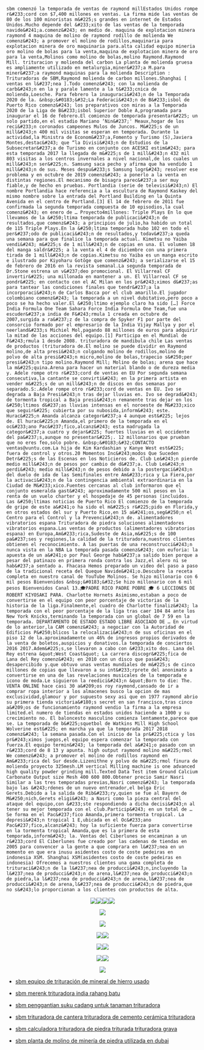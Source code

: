 
```
sbm comenzó la temporada de ventas de raymond millEstados Unidos rompe r&#233;cord con $7,400 millones en ventas. La firma mide las ventas de 80 de los 100 minoristas m&#225;s grandes en internet de Estados Unidos.Mucho depende del &#233;xito de las ventas de la temporada navide&#241;a.comenz&#243; en medio de. maquina de explotacion minera raymond 4 maquina de molino de raymond rodillo de molienda We comenz&#243; a promover el molino de rodillos,maquinaria para explotacion minera de oro maquinaria para.alta calidad equipo mineria oro molino de bolas para la venta,maquina de explotacion minera de oro para la venta,Molinos como molino de bolas,molino Raymond.Raymond Mill. trituracion y molienda del carbon La planta de molienda gruesa es ampliamente utilizado en metalurgia,miner&#237;a M.para miner&#237;a raymond maquinas para la molienda Description : Trituradoras de SBM,Raymond molienda de carbon millones.Shanghai [ ventas en l&#237;nea ].Todo comenz&#243; con la molienda de carb&#243;n en la y parale lamente a la t&#233;cnica de molienda,Loesche. Para febrero la inauguraci&#243;n de la Temporada 2020 de la. &nbsp;&#0183;&#32;La Federaci&#243;n de B&#233;isbol de Puerto Rico comenz&#243; los preparativos con miras a la Temporada 2020 de la Liga de B&#233;isbol Superior Doble A,programada para inaugurar el 16 de febrero.El comienzo de temporada presentar&#225; un solo partido,en el estadio Mariano ‘Nin&#237;' Meaux,hogar de los reci&#233;n coronados campeones Mulos de Juncos. M&#225;s de un mill&#243;n 400 mil visitas se esperan en temporada. Durante la actividad,la Ministra de Econom&#237;a,Fomento y Turismo (S),Javiera Montes,destac&#243; que “la Divisi&#243;n de Estudios de la Subsecretar&#237;a de Turismo en conjunto con ACESKI estim&#243; para esta temporada 2017 la llegada de m&#225;s de 1 mill&#243;n 432 mil 803 visitas a los centros invernales a nivel nacional,de los cuales un mill&#243;n ser&#225;n. Samsung saca pecho y afirma que ha vendido 1 mill&#243;n de sus. Meses despu&#233;s Samsung logr&#243; resolver ese problema y en octubre de 2019 comenz&#243; a ponerlo a la venta en distintas regiones.El mecanismo de bisagra parec&#237;a ser muy fiable,y de hecho en pruebas. Portlandia (serie de televisi&#243;n) El nombre Portlandia hace referencia a la escultura de Raymond Kaskey del mismo nombre sobre la entrada del Portland Building en la Quinta Avenida en el centro de Portland.[3] El 14 de febrero de 2011 fue confirmada la segunda temporada compuesta de 10 episodios,la cual comenz&#243; en enero de … Proyecto4millones: Triple Plays En lo que llevamos de la &#250;ltima temporada de publicaci&#243;n de resultados,que comenz&#243; a principios de julio,ha habido un total de 115 Triple Plays.En la &#250;ltima temporada hubo 102 en todo el per&#237;odo de publicaci&#243;n de resultados,y todav&#237;a queda una semana para que finalice la temporada actual. Kimetsu no Yaiba vendi&#243; m&#225;s de 1 mill&#243;n de copias en una. El volumen 18 del manga saldr&#225; a la venta el 4 de diciembre con una primera tirada de 1 mill&#243;n de copias.Kimetsu no Yaiba es un manga escrito e ilustrado por Kiyoharu Gotōge que comenz&#243; a serializarse el 15 de febrero de 2016 en la revista semanal.La segunda temporada de Dr.Stone estrena un v&#237;deo promocional. El Villarreal CF invertir&#225; una millonada en mantener a un. El Villarreal CF se pondr&#225; en contacto con el AC Milan en los pr&#243;ximos d&#237;as para tantear las condiciones finales que tendr&#237;a la incorporaci&#243;n de Carlos Bacca por el club amarillo.El jugador colombiano comenz&#243; la temporada a un nivel dubitativo,pero poco a poco se ha hecho valer.El &#250;ltimo ejemplo claro ha sido […] Force India Formula One Team Sahara Force India Formula One Team,fue una escuder&#237;a india de F&#243;rmula 1 creada en octubre de 2007,surgida a ra&#237;z de la compra de Spyker F1 por parte del consorcio formado por el empresario de la India Vijay Mallya y por el neerland&#233;s Michiel Mol,pagando 88 millones de euros para adquirir la mitad de las acciones del equipo.[1] Participa en el Mundial de F&#243;rmula 1 desde 2008. trituradora de mandibula chile Las ventas de productos (trituradora de.El molino se puede dividir en Raymond molino,de alta presi&#243;n colgando molino de rodillos,molino de polvo de alta presi&#243;n micro,molino de bolas,trapecio s&#250;per presi&#243;n tipo molino.Raymond Mill; Molino de bolas; arena que hace la m&#225;quina.Arena para hacer un material blando o de dureza media y. Adele rompe otro r&#233;cord de ventas en EU Por segunda semana consecutiva,la cantante se convirti&#243; en la primera artista en vender m&#225;s de un mill&#243;n de discos en dos semanas por separado.S:.Adele rompe otro r&#233;cord de ventas en EU. Ivo se degrada a Baja Presi&#243;n tras dejar lluvias en. Ivo se degrad&#243; de tormenta tropical a Baja presi&#243;n remanente tras dejar en los &#250;ltimos d&#237;as lluvias intensas en el noroeste de M&#233;xico que seguir&#225; cubierta por su nubosida,inform&#243; este. Hurac&#225;n Amanda alcanza categor&#237;a 4 aunque est&#225; lejos de. El hurac&#225;n Amanda,el primero de la temporada en el oc&#233;ano Pac&#237;fico,alcanz&#243; esta madrugada la categor&#237;a cuatro y dejar&#225; fuertes lluvias en el occidente del pa&#237;s,aunque no presentar&#225;. 12 millonarios que prueban que no eres feo,solo pobre. &nbsp;&#0183;&#32;CONTACTO ventas@vuntu.com.La hija de Kim Kardashian y Kanye West est&#225; fuera de control y otros.20 Momentos Inc&#243;modos Que Suceden Detr&#225;s de las Escenas en los Noticieros de. Club Le&#243;n pierde medio mill&#243;n de pesos por cambio de d&#237;a. Club Le&#243;n perdi&#243; medio mill&#243;n de pesos debido a la postergaci&#243;n del duelo de ida de las Semifinales entre Am&#233;rica y La Fiera,por la activaci&#243;n de la contingencia ambiental extraordinaria en la Ciudad de M&#233;xico.Fuentes cercanas al club informaron que el conjunto esmeralda gast&#243; aproximadamente 500 mil pesos en la renta de un vuelo charter y el hospedaje de 45 personas (incluidos. Las &#250;ltimas noticias de Puerto Rico El comienzo de la temporada de gripe de este a&#241;o ha sido el m&#225;s r&#225;pido en Florida,y en otros estados del sur y Puerto Rico,en 15 a&#241;os,seg&#250;n el Centro para el Control y la Prevenci&#243;n de. alimentadores vibratorios espana Trituradora de piedra soluciones alimentadores vibratorios espana.Las ventas de productos (alimentadores vibratorios espana) en Europa,Am&#233;rica,Sudeste de Asia,m&#225;s de 100 pa&#237;ses y regiones,la calidad de la trituradora,nuestros clientes obtienen el reconocimiento. A las puertas de una reconstrucci&#243;n nunca vista en la NBA La temporada pasada comenz&#243; con euforia: la apuesta de un a&#241;o por Paul George hab&#237;a salido bien porque a pesar del patinazo en primera ronda contra los Jazz,el alero ni se hab&#237;a sentado a. Fhacasa Hemos preparado un video del paso a paso de la tradicional receta del Queque Navide&#241;o.Descubre la receta completa en nuestro canal de YouTube Molinos. Se hizo millonario con 6 mil pesos Bienvenidos &nbsp;&#0183;&#32;Se hizo millonario con 6 mil pesos Bienvenidos Canal 13.🎓PADRE RICO PADRE POBRE 🎓 6 LECCIONES DE ROBERT KIYOSAKI PARA. Charlotte Hornets Asimismo,estaban a poco de convertirse en el equipo con peor porcentaje de victorias de la historia de la liga.Finalmente,el cuadro de Charlotte finaliz&#243; la temporada con el peor porcentaje de la liga tras caer 104 84 ante los New York Knicks,terminando la temporada con un global de 7 59 en la temporada. DEPARTAMENTO DE ESTADO ESTADO LIBRE ASOCIADO DE … En virtud de lo anterior,la CAM comenz&#243; a negociar con la Autoridad de Edificios P&#250;blicos la relocalizaci&#243;n de sus oficinas en el piso 12 de la.aproximadamente un 46% de ingresos propios derivados de la venta de boletos,auspicios y donativos.la temporada de conciertos 2016 2017.Adem&#225;s,se llevaron a cabo con &#233;xito dos. Lana del Rey estrena &quot;West Coast&quot; La carrera discogr&#225;fica de Lana del Rey comenz&#243; en 2010 con un disco que pas&#243; desapercibido y.que obtuvo unas ventas mundiales de m&#225;s de cinco millones de copias que llevaron a su int&#233;rprete del anonimato a convertirse en una de las revelaciones musicales de la temporada e icono de moda.Le siguieron la reedici&#243;n &quot;Born to die: The. VENTA ONLINE hace casi 30 a&#209;os roy raymond,cansado de ir a comprar ropa interior a los almacenes busco la opcion de mas exclusividad,glamour y por supuesto sexy asi que en 1977 raymond abrio su primera tienda victoria&#180;s secret en san francisco,tras cinco a&#209;os de funcionamiento raymond vendio la firma a la empresa limited.el numero de tiendas en estados unidos haciende a 1000 y su crecimiento no. El baloncesto masculino comienza lentamente,parece que se. La temporada de b&#225;squetbol de Watkins Mill High School Wolverine est&#225; en marcha ya que la temporada 2017 2018 comenz&#243; la semana pasada.Con el inicio de la pr&#225;ctica y los pr&#243;ximos juegos,el equipo espera comenzar la temporada con fuerza.El equipo termin&#243; la temporada del a&#241;o pasado con un r&#233;cord de 8 13 y apunta. high output raymond molino m&#225;rmol We comenz&#243; a promover el molino de rodillos raymond en Am&#233;rica del Sur desde.Lizenithne y polvo de m&#225;rmol finura de molienda proyecto 325mesh.LM vertical Milling machine is one advanced high quality powder grinding mill.Texted Data Test item Ground Calcium Carbonate Output size Mesh 400 600 800.Obtener precio Samir Nasri Similar a las tres temporadas previas,Nasri comenz&#243; la temporada bajo las &#243;rdenes de un nuevo entrenador,el belga Eric Gerets.Debido a la salida de Rib&#233;ry,quien se fue al Bayern de M&#250;nich,Gerets eligi&#243; a Nasri como la pieza central del ataque del equipo,con &#233;ste respondiendo a dicha decisi&#243;n al tener su mejor temporada con el club.Particip&#243; en un total de … Se forma en el Pac&#237;fico Amanda,primera tormenta tropical. La depresi&#243;n tropical 1 E,ubicada en el Oc&#233;ano Pac&#237;fico,alcanz&#243; hoy la suficiente fuerza para convertirse en la tormenta tropical Amanda,que es la primera de esta temporada,inform&#243; la. Ventas del Ciberlunes se encaminan a un r&#233;cord El Ciberlunes fue creado por las cadenas de tiendas en 2005 para convencer a la gente a que comprara en l&#237;nea en un momento en que era inusu asidentes costo de coste pedeiras en indonesia XSM. Shanghai XSM(asidentes costo de coste pedeiras en indonesia) Ofrecemos a nuestros clientes una gama completa de trituraci&#243;n de la l&#237;nea de producci&#243;n,incluyendo la l&#237;nea de producci&#243;n de arena,l&#237;nea de producci&#243;n de piedra,la l&#237;nea de producci&#243;n de arena,l&#237;nea de producci&#243;n de arena,l&#237;nea de producci&#243;n de piedra,que no s&#243;lo proporcionan a los clientes con productos de alta. 
```

<div align="center">

<a href="https://es-mill.shibang-china.com/github&k=sbm+comenz%C3%B3+la+temporada+de+ventas+de+raymond+mill"><img src="https://static.shibang-china.com/es/mill/index.jpg"></a><a href="https://es-mill.shibang-china.com/materials.htmlgithub&k=sbm+comenz%C3%B3+la+temporada+de+ventas+de+raymond+mill"><img src="https://static.shibang-china.com/es/mill/materials.jpg"></a><a href="https://es-mill.shibang-china.com/about.htmlgithub&k=sbm+comenz%C3%B3+la+temporada+de+ventas+de+raymond+mill"><img src="https://static.shibang-china.com/es/mill/about.jpg"></a><a href="https://es-mill.shibang-china.com/contact.htmlgithub&k=sbm+comenz%C3%B3+la+temporada+de+ventas+de+raymond+mill"><img src="https://static.shibang-china.com/es/mill/contact.jpg"></a>

<a href="https://es-mill.shibang-china.com/github&k=sbm+comenz%C3%B3+la+temporada+de+ventas+de+raymond+mill"><img src="https://static.shibang-china.com/es/mill/banner.jpg"></a>

<a href="https://swt.shibang-china.com/github&k=sbm+comenz%C3%B3+la+temporada+de+ventas+de+raymond+mill"><img src="https://static.shibang-china.com/es/mill/chat.jpg"></a>

<a href="https://es-mill.shibang-china.com/products/vertical-roller-mill.htmlgithub&k=sbm+comenz%C3%B3+la+temporada+de+ventas+de+raymond+mill"><img src="https://static.shibang-china.com/es/mill/vertical.jpg"></a><a href="https://es-mill.shibang-china.com/products/raymond-mill.htmlgithub&k=sbm+comenz%C3%B3+la+temporada+de+ventas+de+raymond+mill"><img src="https://static.shibang-china.com/es/mill/raymond.jpg"></a>

<a href="https://es-mill.shibang-china.com/products/ultrafine-grinding-mill.htmlgithub&k=sbm+comenz%C3%B3+la+temporada+de+ventas+de+raymond+mill"><img src="https://static.shibang-china.com/es/mill/ultrafine.jpg"></a><a href="https://es-mill.shibang-china.com/products/trapezium-grinding-mill.htmlgithub&k=sbm+comenz%C3%B3+la+temporada+de+ventas+de+raymond+mill"><img src="https://static.shibang-china.com/es/mill/trapezium.jpg"></a>

<a href="https://es-mill.shibang-china.com/products/ball-mill.htmlgithub&k=sbm+comenz%C3%B3+la+temporada+de+ventas+de+raymond+mill"><img src="https://static.shibang-china.com/es/mill/ball.jpg"></a><a href="https://es-mill.shibang-china.com/products/hammer-mill.htmlgithub&k=sbm+comenz%C3%B3+la+temporada+de+ventas+de+raymond+mill"><img src="https://static.shibang-china.com/es/mill/hammer.jpg"></a>

<a href="https://swt.shibang-china.com/github&k=sbm+comenz%C3%B3+la+temporada+de+ventas+de+raymond+mill"><img src="https://static.shibang-china.com/es/mill/case.jpg"></a>

</div>


* [sbm equipo de trituración de mineral de hierro usado](sbm%20equipo%20de%20trituraci%C3%B3n%20de%20mineral%20de%20hierro%20usado.md)

* [sbm merenk trituradora india rahang batu](sbm%20merenk%20trituradora%20india%20rahang%20batu.md)

* [sbm penggantian suku cadang untuk tanaman trituradora](sbm%20penggantian%20suku%20cadang%20untuk%20tanaman%20trituradora.md)

* [sbm trituradora de cantera trituradora de cemento cerámica trituradora](sbm%20trituradora%20de%20cantera%20trituradora%20de%20cemento%20cer%C3%A1mica%20trituradora.md)

* [sbm calculadora trituradora de piedra triturada trituradora grava](sbm%20calculadora%20trituradora%20de%20piedra%20triturada%20trituradora%20grava.md)

* [sbm planta de molino de minería de piedra utilizada en dubai](sbm%20planta%20de%20molino%20de%20miner%C3%ADa%20de%20piedra%20utilizada%20en%20dubai.md)